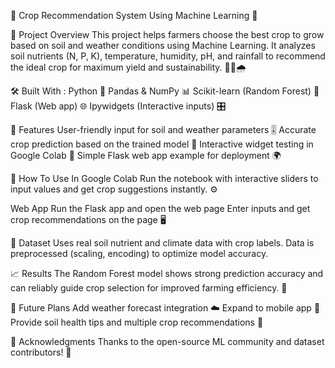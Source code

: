 🌾 Crop Recommendation System Using Machine Learning 🤖


🚀 Project Overview
This project helps farmers choose the best crop to grow based on soil and weather conditions using Machine Learning. It analyzes soil nutrients (N, P, K), temperature, humidity, pH, and rainfall to recommend the ideal crop for maximum yield and sustainability. 🌱🌞🌧️

🛠️ Built With :
Python 🐍
Pandas & NumPy 📊
Scikit-learn (Random Forest) 🌲
Flask (Web app) 🌐
Ipywidgets (Interactive inputs) 🎛️

🎯 Features
User-friendly input for soil and weather parameters 🎚️
Accurate crop prediction based on the trained model 🎯
Interactive widget testing in Google Colab 🧪
Simple Flask web app example for deployment 🌍

🧰 How To Use
In Google Colab
Run the notebook with interactive sliders to input values and get crop suggestions instantly. ⚙️

Web App
Run the Flask app and open the web page
Enter inputs and get crop recommendations on the page 🖥️

📂 Dataset
Uses real soil nutrient and climate data with crop labels. Data is preprocessed (scaling, encoding) to optimize model accuracy.

📈 Results
The Random Forest model shows strong prediction accuracy and can reliably guide crop selection for improved farming efficiency. 🎉

🔮 Future Plans
Add weather forecast integration ☁️
Expand to mobile app 📱
Provide soil health tips and multiple crop recommendations 🌿

🙏 Acknowledgments
Thanks to the open-source ML community and dataset contributors! 🤝
